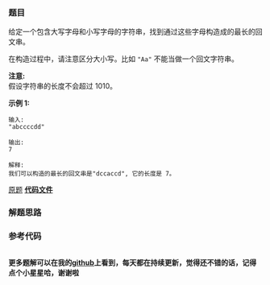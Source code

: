 ### 题目
给定一个包含大写字母和小写字母的字符串，找到通过这些字母构造成的最长的回文串。

在构造过程中，请注意区分大小写。比如 `"Aa"` 不能当做一个回文字符串。

**注意:**  
假设字符串的长度不会超过 1010。

**示例 1:**

    
    
    输入:
    "abccccdd"
    
    输出:
    7
    
    解释:
    我们可以构造的最长的回文串是"dccaccd", 它的长度是 7。
    

[原题](https://leetcode-cn.com/problems/longest-palindrome/)    **[代码文件]()**


### 解题思路




### 参考代码

```go


```




**更多题解可以在我的[github](https://github.com/LZH139/leetcode_Go)上看到，每天都在持续更新，觉得还不错的话，记得点个小星星哈，谢谢啦**
